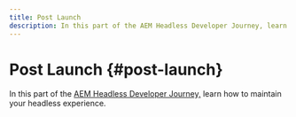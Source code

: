 ```yaml
---
title: Post Launch
description: In this part of the AEM Headless Developer Journey, learn how to maintain your headless experience.
---
```


# Post Launch {#post-launch}

In this part of the [AEM Headless Developer Journey,](#overview.md) learn how to maintain your headless experience.
